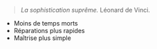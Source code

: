 >*La sophistication suprême.*
>Léonard de Vinci.

- Moins de temps morts
- Réparations plus rapides 
- Maîtrise plus simple